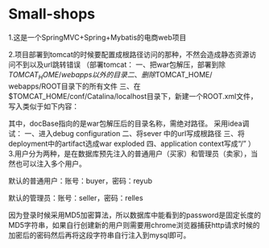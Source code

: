 # Small-shops
1.这是一个SpringMVC+Spring+Mybatis的电商web项目

2.项目部署到tomcat的时候要配置成根路径访问的那种，不然会造成静态资源访问不到以及url跳转错误 （部署tomcat： 一、把war包解压，部署到除$TOMCAT_HOME/webapps以外的目录 二、删除$TOMCAT_HOME/ webapps/ROOT目录下的所有文件 三、在$TOMCAT_HOME/conf/Catalina/localhost目录下，新建一个ROOT.xml文件，写入类似于如下内容：

其中，docBase指向的是war包解压后的目录名称，需绝对路径。 采用idea调试： 一、进入debug configuration 二、将sever 中的url写成根路径 三、将deployment中的artifact选成war exploded 四、application context写成“/” ）
3.用户分为两种，是在数据库预先注入的普通用户（买家）和管理员（卖家），当然也可以注入多个用户。

默认的普通用户：账号：buyer，密码：reyub

默认的管理员：账号：seller，密码：relles

因为登录时候采用MD5加密算法，所以数据库中能看到的password是固定长度的MD5字符串，如果自行创建新的用户则需要用chrome浏览器捕获http请求时候的加密后的密码然后再将这段字符串自行注入到mysql即可。


